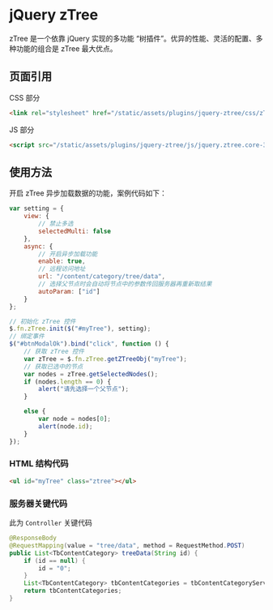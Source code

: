 # jQuery zTree

zTree 是一个依靠 jQuery 实现的多功能 “树插件”。优异的性能、灵活的配置、多种功能的组合是 zTree 最大优点。

## 页面引用

CSS 部分

```html
<link rel="stylesheet" href="/static/assets/plugins/jquery-ztree/css/zTreeStyle/zTreeStyle.min.css" />
```

JS 部分

```html
<script src="/static/assets/plugins/jquery-ztree/js/jquery.ztree.core-3.5.min.js"></script>
```

## 使用方法

开启 zTree 异步加载数据的功能，案例代码如下：

```javascript
var setting = {
    view: {
        // 禁止多选
        selectedMulti: false
    },
    async: {
        // 开启异步加载功能
        enable: true,
        // 远程访问地址
        url: "/content/category/tree/data",
        // 选择父节点时会自动将节点中的参数传回服务器再重新取结果
        autoParam: ["id"]
    }
};

// 初始化 zTree 控件
$.fn.zTree.init($("#myTree"), setting);
// 绑定事件
$("#btnModalOk").bind("click", function () {
    // 获取 zTree 控件
    var zTree = $.fn.zTree.getZTreeObj("myTree");
    // 获取已选中的节点
    var nodes = zTree.getSelectedNodes();
    if (nodes.length == 0) {
        alert("请先选择一个父节点");
    }

    else {
        var node = nodes[0];
        alert(node.id);
    }
});
```

### HTML 结构代码

```html
<ul id="myTree" class="ztree"></ul>
```

### 服务器关键代码

此为 `Controller` 关键代码

```java
@ResponseBody
@RequestMapping(value = "tree/data", method = RequestMethod.POST)
public List<TbContentCategory> treeData(String id) {
    if (id == null) {
        id = "0";
    }
    List<TbContentCategory> tbContentCategories = tbContentCategoryService.selectByPid(Long.parseLong(id));
    return tbContentCategories;
}
```

